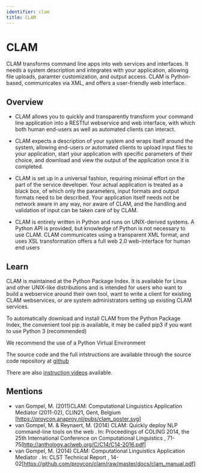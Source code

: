 ```yaml
---
identifier: clam
title: CLAM
---
```


# CLAM

CLAM transforms command line apps into web services and interfaces. It needs a system description and integrates with your application, allowing file uploads, paramter customization, and output access. CLAM is Python-based, communicates via XML, and offers a user-friendly web interface.

## Overview

* CLAM allows you to quickly and transparently transform your command line application into a RESTful webservice and web interface, with which both human end-users as well as automated clients can interact.

* CLAM expects a description of your system and wraps itself around the system, allowing end-users or automated clients to upload input files to your application, start your application with specific parameters of their choice, and download and view the output of the application once it is completed.

* CLAM is set up in a universal fashion, requiring minimal effort on the part of the service developer. Your actual application is treated as a black box, of which only the parameters, input formats and output formats need to be described. Your application itself needs not be network aware in any way, nor aware of CLAM, and the handling and validation of input can be taken care of by CLAM.

* CLAM is entirely written in Python and runs on UNIX-derived systems. A Python API is provided, but knowledge of Python is not necessary to use CLAM. CLAM communicates using a transparent XML format, and uses XSL transformation offers a full web 2.0 web-interface for human end users

## Learn

CLAM is maintained at the Python Package Index. It is available for Linux and other UNIX-like distributions and is intended for users who want to build a webservice around their own tool, want to write a client for existing CLAM webservices, or are system administrators setting up existing CLAM services.

To automatically download and install CLAM from the Python Package Index, the convenient tool pip is available, it may be called pip3 if you want to use Python 3 (recommended)

We recommend the use of a Python Virtual Environment

The source code and the full intstructions are available through the source code repository at [github](https://github.com/proycon/clam)

There are also [instruction videos](https://proycon.github.io/clam/#:~:text=your%20service%20configuration-,Instruction%20videos,-Make%20sure%20to) available.

## Mentions

* van Gompel, M. (2011)CLAM: Computational Linguistics Application Mediator (2011-02), CLIN21, Gent, Belgium [https://proycon.anaproy.nl/pubs/clam_poster.svg]
* van Gompel, M. & Reynaert, M. (2014) CLAM: Quickly deploy NLP command-line tools on the web . In: Proceedings of COLING 2014, the 25th International Conference on Computational Linguistics , 71-75[http://anthology.aclweb.org/C/C14/C14-2016.pdf]
* van Gompel, M. (2014) CLAM: Computational Linguistics Application Mediator . In: CLST Technical Report , 14-02[https://github.com/proycon/clam/raw/master/docs/clam_manual.pdf]
